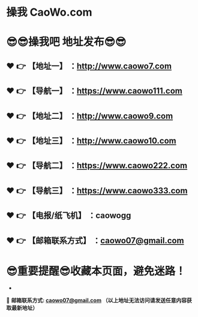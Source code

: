 # 操我 CaoWo.com
:sunglasses::sunglasses:操我吧 地址发布:sunglasses::sunglasses:
==
:heart: :point_right: 【地址一】 ：http://www.caowo7.com
------
:heart: :point_right: 【导航一】 ：https://www.caowo111.com
------
:heart: :point_right: 【地址二】 ：http://www.caowo9.com
------
:heart: :point_right: 【地址三】 ：http://www.caowo10.com
------
:heart: :point_right: 【导航二】 ：https://www.caowo222.com
------
:heart: :point_right: 【导航三】 ：https://www.caowo333.com
------
:heart: :point_right: 【电报/纸飞机】 ：caowogg
------
:heart: :point_right: 【邮箱联系方式】 ：caowo07@gmail.com
------
:sunglasses:重要提醒:sunglasses:收藏本页面，避免迷路！
==

-

:e-mail: __邮箱联系方式: caowo07@gmail.com （以上地址无法访问请发送任意内容获取最新地址）__
